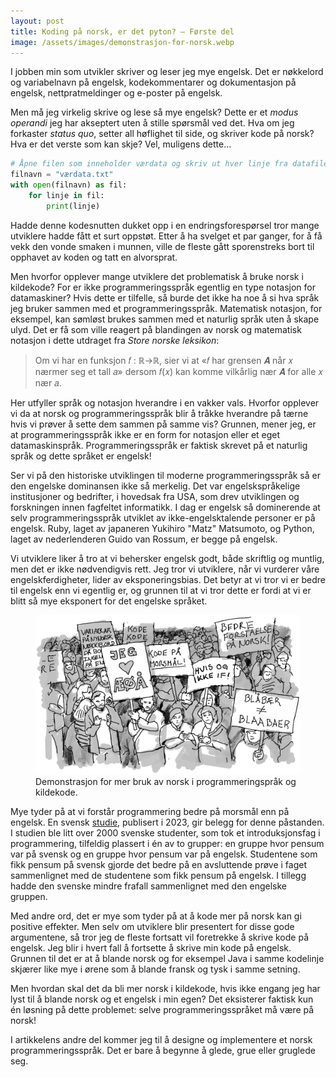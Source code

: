 ```yaml
---
layout: post
title: Koding på norsk, er det pyton? — Første del
image: /assets/images/demonstrasjon-for-norsk.webp
---
```


I jobben min som utvikler skriver og leser jeg mye engelsk. Det er nøkkelord og variabelnavn på engelsk, kodekommentarer og dokumentasjon på engelsk, nettpratmeldinger og e-poster på engelsk.

Men må jeg virkelig skrive og lese så mye engelsk? Dette er et _modus operandi_ jeg har akseptert uten å stille spørsmål ved det. Hva om jeg forkaster _status quo_, setter all høflighet til side, og skriver kode på norsk? Hva er det verste som kan skje? Vel, muligens dette…

```python
# Åpne filen som inneholder værdata og skriv ut hver linje fra datafilen
filnavn = "værdata.txt"
with open(filnavn) as fil:
    for linje in fil:
        print(linje)
```

Hadde denne kodesnutten dukket opp i en endringsforespørsel tror mange utviklere hadde fått et surt oppstøt. Etter å ha svelget et par ganger, for å få vekk den vonde smaken i munnen, ville de fleste gått sporenstreks bort til opphavet av koden og tatt en alvorsprat.

Men hvorfor opplever mange utviklere det problematisk å bruke norsk i kildekode? For er ikke programmeringsspråk egentlig en type notasjon for datamaskiner? Hvis dette er tilfelle, så burde det ikke ha noe å si hva språk jeg bruker sammen med et programmeringsspråk. Matematisk notasjon, for eksempel, kan sømløst brukes sammen med et naturlig språk uten å skape ulyd. Det er få som ville reagert på blandingen av norsk og matematisk notasjon i dette utdraget fra _Store norske leksikon_:

> Om vi har en funksjon 𝑓 : ℝ→ℝ, sier vi at «𝑓 har grensen 𝑨 når 𝑥 nærmer seg et tall 𝑎» dersom 𝑓(𝑥) kan komme vilkårlig nær 𝑨 for alle 𝑥 nær 𝑎.

Her utfyller språk og notasjon hverandre i en vakker vals. Hvorfor opplever vi da at norsk og programmeringsspråk blir å tråkke hverandre på tærne hvis vi prøver å sette dem sammen på samme vis? Grunnen, mener jeg, er at programmeringsspråk ikke er en form for notasjon eller et eget datamaskinspråk. Programmeringsspråk er faktisk skrevet på et naturlig språk og dette språket er engelsk!

Ser vi på den historiske utviklingen til moderne programmeringsspråk så er den engelske dominansen ikke så merkelig. Det var engelskspråkelige institusjoner og bedrifter, i hovedsak fra USA, som drev utviklingen og forskningen innen fagfeltet informatikk. I dag er engelsk så dominerende at selv programmeringsspråk utviklet av ikke-engelsktalende personer er på engelsk. Ruby, laget av japaneren Yukihiro "Matz" Matsumoto, og Python, laget av nederlenderen Guido van Rossum, er begge på engelsk.

Vi utviklere liker å tro at vi behersker engelsk godt, både skriftlig og muntlig, men det er ikke nødvendigvis rett. Jeg tror vi utviklere, når vi vurderer våre engelskferdigheter, lider av eksponeringsbias. Det betyr at vi tror vi er bedre til engelsk enn vi egentlig er, og grunnen til at vi tror dette er fordi at vi er blitt så mye eksponert for det engelske språket.

<figure>
  <img src="/assets/images/demonstrasjon-for-norsk.webp" alt="Tegnet illustrasjon som viser en demonstrasjon hvor deltagerne holder opp plakater" />
  <figcaption>Demonstrasjon for mer bruk av norsk i programmeringspråk og kildekode.</figcaption>
</figure>

Mye tyder på at vi forstår programmering bedre på morsmål enn på engelsk. En svensk [studie](https://www.degruyter.com/document/doi/10.1515/applirev-2022-0093/html), publisert i 2023, gir belegg for denne påstanden. I studien ble litt over 2000 svenske studenter, som tok et introduksjonsfag i programmering, tilfeldig plassert i én av to grupper: en gruppe hvor pensum var på svensk og en gruppe hvor pensum var på engelsk. Studentene som fikk pensum på svensk gjorde det bedre på en avsluttende prøve i faget sammenlignet med de studentene som fikk pensum på engelsk. I tillegg hadde den svenske mindre frafall sammenlignet med den engelske gruppen.

Med andre ord, det er mye som tyder på at å kode mer på norsk kan gi positive effekter. Men selv om utviklere blir presentert for disse gode argumentene, så tror jeg de fleste fortsatt vil foretrekke å skrive kode på engelsk. Jeg blir i hvert fall å fortsette å skrive min kode på engelsk. Grunnen til det er at å blande norsk og for eksempel Java i samme kodelinje skjærer like mye i ørene som å blande fransk og tysk i samme setning.

Men hvordan skal det da bli mer norsk i kildekode, hvis ikke engang jeg har lyst til å blande norsk og et engelsk i min egen? Det eksisterer faktisk kun én løsning på dette problemet: selve programmeringsspråket må være på norsk!

I artikkelens andre del kommer jeg til å designe og implementere et norsk programmeringsspråk. Det er bare å begynne å glede, grue eller gruglede seg.
